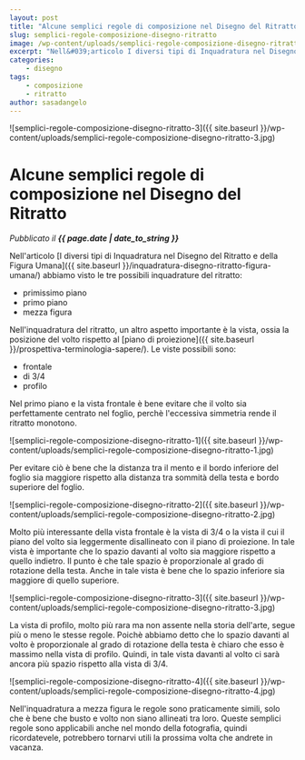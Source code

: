 ```yaml
---
layout: post
title: "Alcune semplici regole di composizione nel Disegno del Ritratto"
slug: semplici-regole-composizione-disegno-ritratto
image: /wp-content/uploads/semplici-regole-composizione-disegno-ritratto-3.jpg
excerpt: "Nell&#039;articolo I diversi tipi di Inquadratura nel Disegno del Ritratto e della Figura Umana abbiamo visto le tre possibili inquadrature del ritratto:"
categories:
    - disegno
tags:
    - composizione
    - ritratto
author: sasadangelo
---
```


![semplici-regole-composizione-disegno-ritratto-3]({{ site.baseurl }}/wp-content/uploads/semplici-regole-composizione-disegno-ritratto-3.jpg)

# Alcune semplici regole di composizione nel Disegno del Ritratto
_Pubblicato il **{{ page.date | date_to_string }}**_

Nell'articolo [I diversi tipi di Inquadratura nel Disegno del Ritratto e della Figura Umana]({{ site.baseurl }}/inquadratura-disegno-ritratto-figura-umana/) abbiamo visto le tre possibili inquadrature del ritratto:

- primissimo piano
- primo piano
- mezza figura

Nell'inquadratura del ritratto, un altro aspetto importante è la vista, ossia la posizione del volto rispetto al [piano di proiezione]({{ site.baseurl }}/prospettiva-terminologia-sapere/). Le viste possibili sono:

- frontale
- di 3/4
- profilo

Nel primo piano e la vista frontale è bene evitare che il volto sia perfettamente centrato nel foglio, perchè l'eccessiva simmetria rende il ritratto monotono.

![semplici-regole-composizione-disegno-ritratto-1]({{ site.baseurl }}/wp-content/uploads/semplici-regole-composizione-disegno-ritratto-1.jpg)

Per evitare ciò è bene che la distanza tra il mento e il bordo inferiore del foglio sia maggiore rispetto alla distanza tra sommità della testa e bordo superiore del foglio.

![semplici-regole-composizione-disegno-ritratto-2]({{ site.baseurl }}/wp-content/uploads/semplici-regole-composizione-disegno-ritratto-2.jpg)

Molto più interessante della vista frontale è la vista di 3/4 o la vista il cui il piano del volto sia leggermente disallineato con il piano di proiezione. In tale vista è importante che lo spazio davanti al volto sia maggiore rispetto a quello indietro. Il punto è che tale spazio è proporzionale al grado di rotazione della testa. Anche in tale vista è bene che lo spazio inferiore sia maggiore di quello superiore.

![semplici-regole-composizione-disegno-ritratto-3]({{ site.baseurl }}/wp-content/uploads/semplici-regole-composizione-disegno-ritratto-3.jpg)

La vista di profilo, molto più rara ma non assente nella storia dell'arte, segue più o meno le stesse regole. Poichè abbiamo detto che lo spazio davanti al volto è proporzionale al grado di rotazione della testa è chiaro che esso è massimo nella vista di profilo. Quindi, in tale vista davanti al volto ci sarà ancora più spazio rispetto alla vista di 3/4.

![semplici-regole-composizione-disegno-ritratto-4]({{ site.baseurl }}/wp-content/uploads/semplici-regole-composizione-disegno-ritratto-4.jpg)

Nell'inquadratura a mezza figura le regole sono praticamente simili, solo che è bene che busto e volto non siano allineati tra loro. Queste semplici regole sono applicabili anche nel mondo della fotografia, quindi ricordatevele, potrebbero tornarvi utili la prossima volta che andrete in vacanza.
